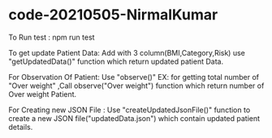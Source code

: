 # code-20210505-NirmalKumar

To Run test : npm run test

To get update Patient Data: Add with 3 column(BMI,Category,Risk) use "getUpdatedData()" function which return updated patient Data.

For Observation Of Patient: Use "observe()" 
                            EX: for getting total number of "Over weight" ,Call observe("Over weight") function which return number of Over weight Patient.

For Creating new JSON File : Use "createUpdatedJsonFile()" function to create a new JSON file("updatedData.json") which contain updated patient details.
